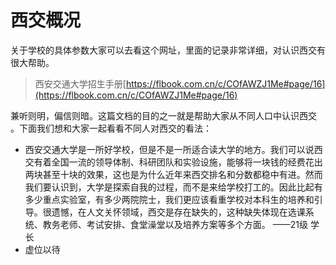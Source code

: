 # 西交概况

关于学校的具体参数大家可以去看这个网址，里面的记录非常详细，对认识西交有很大帮助。

> 西安交通大学招生手册[https://flbook.com.cn/c/COfAWZJ1Me#page/16](https://flbook.com.cn/c/COfAWZJ1Me#page/16)

兼听则明，偏信则暗。这篇文档的目的之一就是帮助大家从不同人口中认识西交 。下面我们想和大家一起看看不同人对西交的看法：

* 西安交通大学是一所好学校，但是不是一所适合读大学的地方。我们可以说西交有着全国一流的领导体制、科研团队和实验设施，能够将一块钱的经费花出两块甚至十块的效果，这也是为什么近年来西交排名和分数都稳中有进。然而我们要认识到，大学是探索自我的过程，而不是来给学校打工的。因此比起有多少重点实验室，有多少两院院士，我们更应该看重学校对本科生的培养和引导。很遗憾，在人文关怀领域，西交是存在缺失的，这种缺失体现在选课系统、教务老师、考试安排、食堂澡堂以及培养方案等多个方面。                                                                                                                    ——21级 学长
* 虚位以待

















